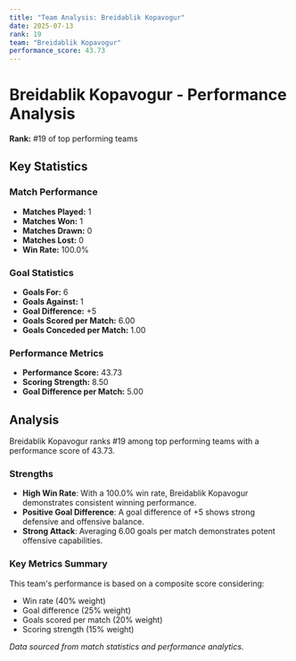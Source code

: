 ```yaml
---
title: "Team Analysis: Breidablik Kopavogur"
date: 2025-07-13
rank: 19
team: "Breidablik Kopavogur"
performance_score: 43.73
---
```


# Breidablik Kopavogur - Performance Analysis

**Rank:** #19 of top performing teams

## Key Statistics

### Match Performance
- **Matches Played:** 1
- **Matches Won:** 1
- **Matches Drawn:** 0
- **Matches Lost:** 0
- **Win Rate:** 100.0%

### Goal Statistics
- **Goals For:** 6
- **Goals Against:** 1
- **Goal Difference:** +5
- **Goals Scored per Match:** 6.00
- **Goals Conceded per Match:** 1.00

### Performance Metrics
- **Performance Score:** 43.73
- **Scoring Strength:** 8.50
- **Goal Difference per Match:** 5.00

## Analysis

Breidablik Kopavogur ranks #19 among top performing teams with a performance score of 43.73.

### Strengths
- **High Win Rate**: With a 100.0% win rate, Breidablik Kopavogur demonstrates consistent winning performance.
- **Positive Goal Difference**: A goal difference of +5 shows strong defensive and offensive balance.
- **Strong Attack**: Averaging 6.00 goals per match demonstrates potent offensive capabilities.

### Key Metrics Summary

This team's performance is based on a composite score considering:
- Win rate (40% weight)
- Goal difference (25% weight) 
- Goals scored per match (20% weight)
- Scoring strength (15% weight)

*Data sourced from match statistics and performance analytics.*
